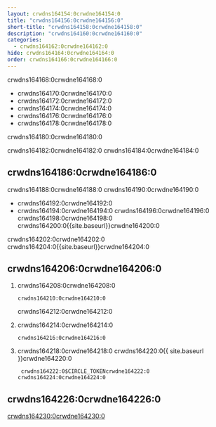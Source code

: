 ```yaml
---
layout: crwdns164154:0crwdne164154:0
title: "crwdns164156:0crwdne164156:0"
short-title: "crwdns164158:0crwdne164158:0"
description: "crwdns164160:0crwdne164160:0"
categories:
  - crwdns164162:0crwdne164162:0
hide: crwdns164164:0crwdne164164:0
order: crwdns164166:0crwdne164166:0
---
```


crwdns164168:0crwdne164168:0

* crwdns164170:0crwdne164170:0
* crwdns164172:0crwdne164172:0
* crwdns164174:0crwdne164174:0
* crwdns164176:0crwdne164176:0
* crwdns164178:0crwdne164178:0

crwdns164180:0crwdne164180:0

crwdns164182:0crwdne164182:0 crwdns164184:0crwdne164184:0

## crwdns164186:0crwdne164186:0

crwdns164188:0crwdne164188:0 crwdns164190:0crwdne164190:0

* crwdns164192:0crwdne164192:0
* crwdns164194:0crwdne164194:0 crwdns164196:0crwdne164196:0 crwdns164198:0crwdne164198:0 crwdns164200:0{{site.baseurl}}crwdne164200:0

crwdns164202:0crwdne164202:0 crwdns164204:0{{site.baseurl}}crwdne164204:0

## crwdns164206:0crwdne164206:0

1. crwdns164208:0crwdne164208:0
    
    `crwdns164210:0crwdne164210:0`
    
    crwdns164212:0crwdne164212:0

2. crwdns164214:0crwdne164214:0
    
    `crwdns164216:0crwdne164216:0`

3. crwdns164218:0crwdne164218:0 crwdns164220:0{{ site.baseurl }}crwdne164220:0
    
        crwdns164222:0$CIRCLE_TOKENcrwdne164222:0 crwdns164224:0crwdne164224:0

## crwdns164226:0crwdne164226:0

[crwdns164230:0crwdne164230:0](crwdns164228:0{{site.baseurl}}crwdne164228:0)